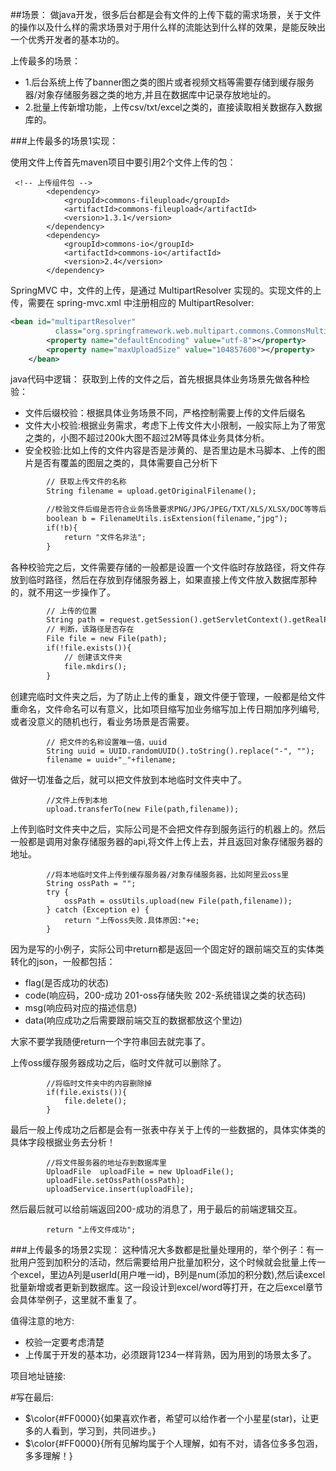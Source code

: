 ##场景：
做java开发，很多后台都是会有文件的上传下载的需求场景，关于文件的操作以及什么样的需求场景对于用什么样的流能达到什么样的效果，是能反映出一个优秀开发者的基本功的。

上传最多的场景：
- 1.后台系统上传了banner图之类的图片或者视频文档等需要存储到缓存服务器/对象存储服务器之类的地方,并且在数据库中记录存放地址的。
- 2.批量上传新增功能，上传csv/txt/excel之类的，直接读取相关数据存入数据库的。

###上传最多的场景1实现：

使用文件上传首先maven项目中要引用2个文件上传的包：
```maven
 <!-- 上传组件包 -->
        <dependency>
            <groupId>commons-fileupload</groupId>
            <artifactId>commons-fileupload</artifactId>
            <version>1.3.1</version>
        </dependency>
        <dependency>
            <groupId>commons-io</groupId>
            <artifactId>commons-io</artifactId>
            <version>2.4</version>
        </dependency>
```
SpringMVC 中，文件的上传，是通过 MultipartResolver 实现的。实现文件的上传，需要在 spring-mvc.xml 中注册相应的 MultipartResolver:
```xml
<bean id="multipartResolver"
		  class="org.springframework.web.multipart.commons.CommonsMultipartResolver">
		<property name="defaultEncoding" value="utf-8"></property>
		<property name="maxUploadSize" value="104857600"></property>
	</bean>
```
java代码中逻辑：
获取到上传的文件之后，首先根据具体业务场景先做各种检验：
- 文件后缀校验：根据具体业务场景不同，严格控制需要上传的文件后缀名
- 文件大小校验:根据业务需求，考虑下上传文件大小限制，一般实际上为了带宽之类的，小图不超过200k大图不超过2M等具体业务具体分析。
- 安全校验:比如上传的文件内容是否是涉黄的、是否里边是木马脚本、上传的图片是否有覆盖的图层之类的，具体需要自己分析下
```txt
        // 获取上传文件的名称
        String filename = upload.getOriginalFilename();

        //校验文件后缀是否符合业务场景要求PNG/JPG/JPEG/TXT/XLS/XLSX/DOC等等后缀根据条件
        boolean b = FilenameUtils.isExtension(filename,"jpg");
        if(!b){
            return "文件名非法";
        }
```
各种校验完之后，文件需要存储的一般都是设置一个文件临时存放路径，将文件存放到临时路径，然后在存放到存储服务器上，如果直接上传文件放入数据库那种的，就不用这一步操作了。
```txt
        // 上传的位置
        String path = request.getSession().getServletContext().getRealPath("/uploads/");
        // 判断，该路径是否存在
        File file = new File(path);
        if(!file.exists()){
            // 创建该文件夹
            file.mkdirs();
        }
```
创建完临时文件夹之后，为了防止上传的重复，跟文件便于管理，一般都是给文件重命名，文件命名可以有意义，比如项目缩写加业务缩写加上传日期加序列编号,或者没意义的随机也行，看业务场景是否需要。
```text
        // 把文件的名称设置唯一值，uuid
        String uuid = UUID.randomUUID().toString().replace("-", "");
        filename = uuid+"_"+filename;
```
做好一切准备之后，就可以把文件放到本地临时文件夹中了。
```text
        //文件上传到本地
        upload.transferTo(new File(path,filename));
```
上传到临时文件夹中之后，实际公司是不会把文件存到服务运行的机器上的。然后一般都是调用对象存储服务器的api,将文件上传上去，并且返回对象存储服务器的地址。
```text
        //将本地临时文件上传到缓存服务器/对象存储服务器，比如阿里云oss里
        String ossPath = "";
        try {
            ossPath = ossUtils.upload(new File(path,filename));
        } catch (Exception e) {
            return "上传oss失败.具体原因:"+e;
        }
```
因为是写的小例子，实际公司中return都是返回一个固定好的跟前端交互的实体类转化的json，一般都包括：
- flag(是否成功的状态)
- code(响应码，200-成功 201-oss存储失败 202-系统错误之类的状态码)
- msg(响应码对应的描述信息)
- data(响应成功之后需要跟前端交互的数据都放这个里边)

大家不要学我随便return一个字符串回去就完事了。

上传oss缓存服务器成功之后，临时文件就可以删除了。
```text
        //将临时文件夹中的内容删除掉
        if(file.exists()){
            file.delete();
        }
```
最后一般上传成功之后都是会有一张表中存关于上传的一些数据的，具体实体类的具体字段根据业务去分析！
```text
        //将文件服务器的地址存到数据库里
        UploadFile  uploadFile = new UploadFile();
        uploadFile.setOssPath(ossPath);
        uploadService.insert(uploadFile);
```
然后最后就可以给前端返回200-成功的消息了，用于最后的前端逻辑交互。
```text
        return "上传文件成功";
```
###上传最多的场景2实现：
这种情况大多数都是批量处理用的，举个例子：有一批用户签到加积分的活动，然后需要给用户批量加积分，这个时候就会批量上传一个excel，里边A列是userId(用户唯一id)，B列是num(添加的积分数),然后读excel
批量新增或者更新到数据库。这一段设计到excel/word等打开，在之后excel章节会具体举例子，这里就不重复了。

值得注意的地方:
- 校验一定要考虑清楚
- 上传属于开发的基本功，必须跟背1234一样背熟，因为用到的场景太多了。

项目地址链接:


#写在最后:
- $\color{#FF0000}{如果喜欢作者，希望可以给作者一个小星星(star)，让更多的人看到，学习到，共同进步。}
- $\color{#FF0000}{所有见解均属于个人理解，如有不对，请各位多多包涵，多多理解！}
